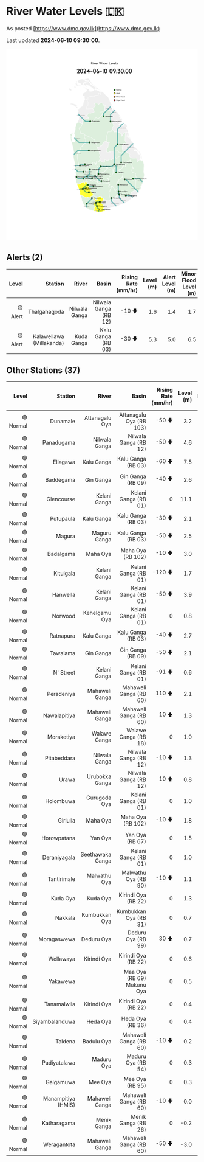 # River Water Levels :sri_lanka:

As posted [https://www.dmc.gov.lk](https://www.dmc.gov.lk)

Last updated **2024-06-10 09:30:00**.

<div id="river-water-level-map">

![images/river-water-level-map.png](images/river-water-level-map.png)

</div>

## Alerts (2)

| Level | Station | River | Basin | Rising Rate (mm/hr) | Level (m) | Alert Level (m) | Minor Flood Level (m) | Major Flood Level (m) |
| --: | --: | --: | --: | --: | --: | --: | --: | --: |
| 🟡 Alert | Thalgahagoda | Nilwala Ganga | Nilwala Ganga (RB 12) | -10 🡇 | 1.6 | 1.4 | 1.7 | 2.8 |
| 🟡 Alert | Kalawellawa (Millakanda) | Kuda Ganga | Kalu Ganga (RB 03) | -30 🡇 | 5.3 | 5.0 | 6.5 | 8.0 |

## Other Stations (37)

| Level | Station | River | Basin | Rising Rate (mm/hr) | Level (m) | Alert Level (m) | Minor Flood Level (m) | Major Flood Level (m) |
| --: | --: | --: | --: | --: | --: | --: | --: | --: |
| 🟢 Normal | Dunamale | Attanagalu Oya | Attanagalu Oya (RB 103) | -50 🡇 | 3.2 | 3.3 | 4.4 | 5.5 |
| 🟢 Normal | Panadugama | Nilwala Ganga | Nilwala Ganga (RB 12) | -50 🡇 | 4.6 | 5.0 | 6.0 | 7.5 |
| 🟢 Normal | Ellagawa | Kalu Ganga | Kalu Ganga (RB 03) | -60 🡇 | 7.5 | 10.0 | 10.7 | 12.2 |
| 🟢 Normal | Baddegama | Gin Ganga | Gin Ganga (RB 09) | -40 🡇 | 2.6 | 3.5 | 4.0 | 5.0 |
| 🟢 Normal | Glencourse | Kelani Ganga | Kelani Ganga (RB 01) | 0  | 11.1 | 15.0 | 16.5 | 19.0 |
| 🟢 Normal | Putupaula | Kalu Ganga | Kalu Ganga (RB 03) | -30 🡇 | 2.1 | 3.0 | 4.0 | 5.0 |
| 🟢 Normal | Magura | Maguru Ganga | Kalu Ganga (RB 03) | -50 🡇 | 2.5 | 4.0 | 6.0 | 7.5 |
| 🟢 Normal | Badalgama | Maha Oya | Maha Oya (RB 102) | -10 🡇 | 3.0 | 5.0 | 6.2 | 9.6 |
| 🟢 Normal | Kitulgala | Kelani Ganga | Kelani Ganga (RB 01) | -120 🡇 | 1.7 | 3.0 | 4.0 | 6.0 |
| 🟢 Normal | Hanwella | Kelani Ganga | Kelani Ganga (RB 01) | -50 🡇 | 3.9 | 7.0 | 8.0 | 10.0 |
| 🟢 Normal | Norwood | Kehelgamu Oya | Kelani Ganga (RB 01) | 0  | 0.8 | 1.5 | 3.0 | 4.5 |
| 🟢 Normal | Ratnapura | Kalu Ganga | Kalu Ganga (RB 03) | -40 🡇 | 2.7 | 5.2 | 7.5 | 9.5 |
| 🟢 Normal | Tawalama | Gin Ganga | Gin Ganga (RB 09) | -50 🡇 | 2.1 | 4.0 | 6.0 | 7.5 |
| 🟢 Normal | N' Street | Kelani Ganga | Kelani Ganga (RB 01) | -91 🡇 | 0.6 | 1.2 | 1.5 | 2.1 |
| 🟢 Normal | Peradeniya | Mahaweli Ganga | Mahaweli Ganga (RB 60) | 110 🡅 | 2.1 | 5.0 | 7.0 | 9.0 |
| 🟢 Normal | Nawalapitiya | Mahaweli Ganga | Mahaweli Ganga (RB 60) | 10 🡅 | 1.3 | 3.5 | 5.0 | 6.0 |
| 🟢 Normal | Moraketiya | Walawe Ganga | Walawe Ganga (RB 18) | 0  | 1.0 | 3.0 | 5.0 | 7.0 |
| 🟢 Normal | Pitabeddara | Nilwala Ganga | Nilwala Ganga (RB 12) | -10 🡇 | 1.3 | 4.0 | 5.0 | 6.5 |
| 🟢 Normal | Urawa | Urubokka Ganga | Nilwala Ganga (RB 12) | 10 🡅 | 0.8 | 2.5 | 4.0 | 6.0 |
| 🟢 Normal | Holombuwa | Gurugoda Oya | Kelani Ganga (RB 01) | 0  | 1.0 | 3.0 | 3.4 | 5.0 |
| 🟢 Normal | Giriulla | Maha Oya | Maha Oya (RB 102) | -10 🡇 | 1.8 | 5.5 | 6.5 | 7.5 |
| 🟢 Normal | Horowpatana | Yan Oya | Yan Oya (RB 67) | 0  | 1.5 | 6.0 | 7.5 | 10.5 |
| 🟢 Normal | Deraniyagala | Seethawaka Ganga | Kelani Ganga (RB 01) | 0  | 1.0 | 4.8 | 5.8 | 6.4 |
| 🟢 Normal | Tantirimale | Malwathu Oya | Malwathu Oya (RB 90) | -10 🡇 | 1.1 | 5.0 | 6.8 | 7.8 |
| 🟢 Normal | Kuda Oya | Kuda Oya | Kirindi Oya (RB 22) | 0  | 1.3 | 6.9 | 8.4 | 8.8 |
| 🟢 Normal | Nakkala | Kumbukkan Oya | Kumbukkan Oya (RB 31) | 0  | 0.7 | 5.0 | 6.0 | 7.5 |
| 🟢 Normal | Moragaswewa | Deduru Oya | Deduru Oya (RB 99) | 30 🡅 | 0.7 | 4.8 | 6.0 | 7.0 |
| 🟢 Normal | Wellawaya | Kirindi Oya | Kirindi Oya (RB 22) | 0  | 0.6 | 4.4 | 5.4 | 5.9 |
| 🟢 Normal | Yakawewa |  | Maa Oya (RB 69) Mukunu Oya | 0  | 0.5 | 4.0 | 5.0 | 6.0 |
| 🟢 Normal | Tanamalwila | Kirindi Oya | Kirindi Oya (RB 22) | 0  | 0.4 | 4.0 | 5.0 | 5.5 |
| 🟢 Normal | Siyambalanduwa | Heda Oya | Heda Oya (RB 36) | 0  | 0.4 | 4.5 | 6.0 | 7.0 |
| 🟢 Normal | Taldena | Badulu Oya | Mahaweli Ganga (RB 60) | -10 🡇 | 0.2 | 3.0 | 4.0 | 5.0 |
| 🟢 Normal | Padiyatalawa | Maduru Oya | Maduru Oya (RB 54) | 0  | 0.3 | 4.0 | 4.5 | 6.0 |
| 🟢 Normal | Galgamuwa | Mee Oya | Mee Oya (RB 95) | 0  | 0.3 | 4.8 | 5.9 | 8.0 |
| 🟢 Normal | Manampitiya (HMIS) | Mahaweli Ganga | Mahaweli Ganga (RB 60) | -10 🡇 | 0.0 | 3.0 | 4.3 | 6.0 |
| 🟢 Normal | Katharagama | Menik Ganga | Menik Ganga (RB 26) | 0  | -0.2 | 4.0 | 4.6 | 6.5 |
| 🟢 Normal | Weragantota | Mahaweli Ganga | Mahaweli Ganga (RB 60) | -50 🡇 | -3.0 | 5.0 | 6.0 | 8.0 |
